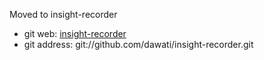 Moved to insight-recorder

*  git web: [insight-recorder](https://github.com/dawati/insight-recorder)
*  git address: git://github.com/dawati/insight-recorder.git
